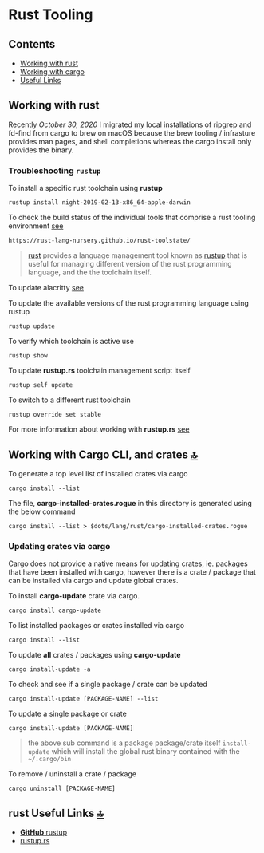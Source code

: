 # Rust Tooling

## Contents

<a id="contents"></a>

- [Working with rust](#working-with-rust)
- [Working with cargo](#working-with-cargo)
- [Useful Links](#rust-useful-links)

## Working with rust 

<a id="working-with-rust"></a>

Recently _October 30, 2020_ I migrated my local installations of ripgrep and fd-find from cargo to brew on macOS because the brew tooling / infrasture provides man pages, and shell completions whereas the cargo install only provides the binary.

### Troubleshooting `rustup`

To install a specific rust toolchain using **rustup**

```shell
rustup install night-2019-02-13-x86_64-apple-darwin
```

To check the build status of the individual tools that comprise a rust tooling environment [see](https://rust-lang-nursery.github.io/rust-toolstate)

```shell
https://rust-lang-nursery.github.io/rust-toolstate/
```

> [rust](https://www.rust-lang.org/en-US/) provides a language management tool known as [rustup](https://github.com/rust-lang-nursery/rustup.rs) that is useful for managing different version of the rust programming language, and the the toolchain itself.

To update alacritty [see](https://github.com/ipatch/dotfiles/wiki/terminal-emulator-Notes#upgrading-alacritty-on-macos)

To update the available versions of the rust programming language using rustup

```shell
rustup update
```

To verify which toolchain is active use

```shell
rustup show
```

To update **rustup.rs** toolchain management script itself

```shell
rustup self update
```

To switch to a different rust toolchain

```shell
rustup override set stable
```

For more information about working with **rustup.rs** [see](https://github.com/rust-lang-nursery/rustup.rs/)


## Working with Cargo CLI, and crates [🔝](#contents)

<a id="working-with-cargo"></a>

To generate a top level list of installed crates via cargo

```shell
cargo install --list
```

The file, **cargo-installed-crates.rogue** in this directory is generated using the below command

```shell
cargo install --list > $dots/lang/rust/cargo-installed-crates.rogue
```


### Updating crates via cargo

<a id="updating-crates-with-cargo"></a>

Cargo does not provide a native means for updating crates, ie. packages that have been installed with cargo, however there is a crate / package that can be installed via cargo and update global crates.

To install **cargo-update** crate via cargo.

```shell
cargo install cargo-update
```

To list installed packages or crates installed via cargo

```shell
cargo install --list
```

To update **all** crates / packages using **cargo-update**

```shell
cargo install-update -a
```

To check and see if a single package / crate can be updated

```shell
cargo install-update [PACKAGE-NAME] --list
```

To update a single package or crate

```shell
cargo install-update [PACKAGE-NAME]
```

> the above sub command is a package package/crate itself `install-update` which will install the global rust binary contained with the `~/.cargo/bin`

To remove / uninstall a crate / package

```shell
cargo uninstall [PACKAGE-NAME]
```

## rust Useful Links [🔝](#contents)

<a id="rust-useful-links"></a>

- [**GitHub** rustup](https://github.com/rust-lang-nursery/rustup.rs)
- [rustup.rs](https://rustup.rs/)
